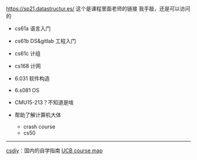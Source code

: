https://sp21.datastructur.es/
	这个是课程里面老师的链接 我手敲，还是可以访问的

+ cs61a 语言入门 
+ cs61b DS&gitlab 工程入门 
+ cs61c 计组
+ cs168 计网
+ 6.031 软件构造

+ 6.s081 OS

+ CMU15-213？不知道是啥

+ 帮助了解计算机大体
	+ crash course
	+ cs50 

---

[csdiy](https://csdiy.wiki/)：国内的自学指南
[UCB course map](https://hkn.eecs.berkeley.edu/courseguides)
